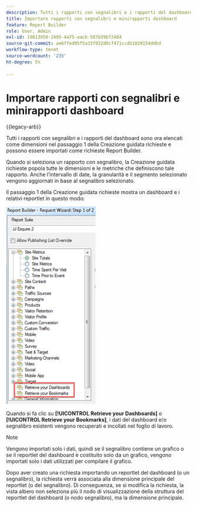 ```yaml
---
description: Tutti i rapporti con segnalibri e i rapporti del dashboard sono ora elencati come dimensioni nel passaggio 1 della Creazione guidata richieste e possono essere importati come richieste Report Builder.
title: Importare rapporti con segnalibri e minirapporti dashboard
feature: Report Builder
role: User, Admin
exl-id: 19813950-2495-4a75-aacb-587b59bf2484
source-git-commit: ae6ffed05f5a33f032d0c7471ccdb1029154ddbd
workflow-type: tm+mt
source-wordcount: '235'
ht-degree: 5%

---
```


# Importare rapporti con segnalibri e minirapporti dashboard

{{legacy-arb}}

Tutti i rapporti con segnalibri e i rapporti del dashboard sono ora elencati come dimensioni nel passaggio 1 della Creazione guidata richieste e possono essere importati come richieste Report Builder.

Quando si seleziona un rapporto con segnalibro, la Creazione guidata richieste popola tutte le dimensioni e le metriche che definiscono tale rapporto. Anche l’intervallo di date, la granularità e il segmento selezionato vengono aggiornati in base al segnalibro selezionato.

Il passaggio 1 della Creazione guidata richieste mostra un dashboard e i relativi reportlet in questo modo:

![Schermata che mostra il passaggio 1 di 2 della Creazione guidata richieste evidenziando Recupera dashboard e recupera segnalibri.](assets/import_dashboard_reportlet.png)

Quando si fa clic su **[!UICONTROL Retrieve your Dashboards]** o **[!UICONTROL Retrieve your Bookmarks]**, i dati del dashboard e/o segnalibro esistenti vengono recuperati e incollati nel foglio di lavoro.

>[!NOTE]
>
>Vengono importati solo i dati, quindi se il segnalibro contiene un grafico o se il reportlet del dashboard è costituito solo da un grafico, vengono importati solo i dati utilizzati per compilare il grafico.

Dopo aver creato una richiesta importando un reportlet del dashboard (o un segnalibro), la richiesta verrà associata alla dimensione principale del reportlet (o del segnalibro). Di conseguenza, se si modifica la richiesta, la vista albero non seleziona più il nodo di visualizzazione della struttura del reportlet del dashboard (o nodo segnalibro), ma la dimensione principale.

